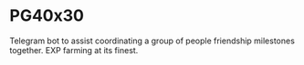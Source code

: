 # PG40x30
Telegram bot to assist coordinating a group of people friendship milestones together. EXP farming at its finest.
